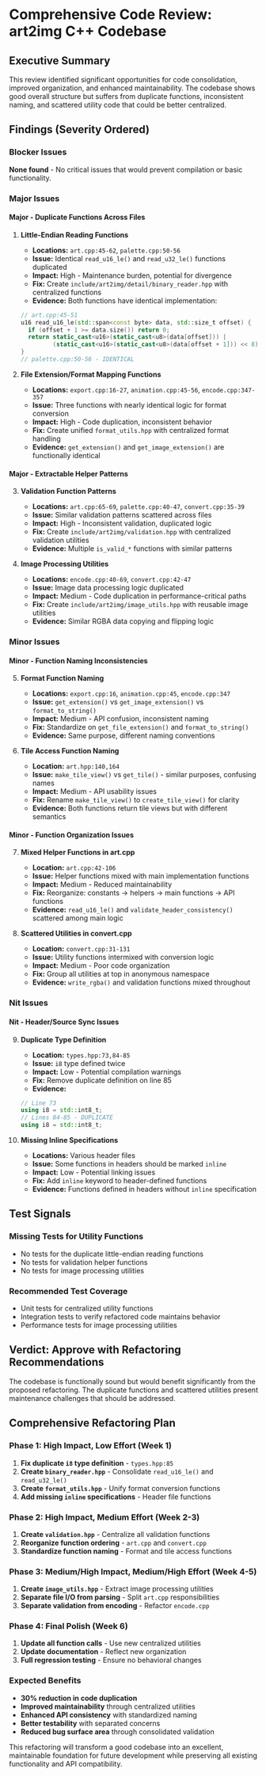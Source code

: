 # Comprehensive Code Review: art2img C++ Codebase

## Executive Summary

This review identified significant opportunities for code consolidation, improved organization, and enhanced maintainability. The codebase shows good overall structure but suffers from duplicate functions, inconsistent naming, and scattered utility code that could be better centralized.

## Findings (Severity Ordered)

### **Blocker Issues**

**None found** - No critical issues that would prevent compilation or basic functionality.

### **Major Issues**

#### **Major - Duplicate Functions Across Files**

1. **Little-Endian Reading Functions** 
   - **Locations:** `art.cpp:45-62`, `palette.cpp:50-56`
   - **Issue:** Identical `read_u16_le()` and `read_u32_le()` functions duplicated
   - **Impact:** High - Maintenance burden, potential for divergence
   - **Fix:** Create `include/art2img/detail/binary_reader.hpp` with centralized functions
   - **Evidence:** Both functions have identical implementation:
   ```cpp
   // art.cpp:45-51
   u16 read_u16_le(std::span<const byte> data, std::size_t offset) {
     if (offset + 1 >= data.size()) return 0;
     return static_cast<u16>(static_cast<u8>(data[offset])) |
            (static_cast<u16>(static_cast<u8>(data[offset + 1])) << 8);
   }
   // palette.cpp:50-56 - IDENTICAL
   ```

2. **File Extension/Format Mapping Functions**
   - **Locations:** `export.cpp:16-27`, `animation.cpp:45-56`, `encode.cpp:347-357`
   - **Issue:** Three functions with nearly identical logic for format conversion
   - **Impact:** High - Code duplication, inconsistent behavior
   - **Fix:** Create unified `format_utils.hpp` with centralized format handling
   - **Evidence:** `get_extension()` and `get_image_extension()` are functionally identical

#### **Major - Extractable Helper Patterns**

3. **Validation Function Patterns**
   - **Locations:** `art.cpp:65-69`, `palette.cpp:40-47`, `convert.cpp:35-39`
   - **Issue:** Similar validation patterns scattered across files
   - **Impact:** High - Inconsistent validation, duplicated logic
   - **Fix:** Create `include/art2img/validation.hpp` with centralized validation utilities
   - **Evidence:** Multiple `is_valid_*` functions with similar patterns

4. **Image Processing Utilities**
   - **Locations:** `encode.cpp:40-69`, `convert.cpp:42-47`
   - **Issue:** Image data processing logic duplicated
   - **Impact:** Medium - Code duplication in performance-critical paths
   - **Fix:** Create `include/art2img/image_utils.hpp` with reusable image utilities
   - **Evidence:** Similar RGBA data copying and flipping logic

### **Minor Issues**

#### **Minor - Function Naming Inconsistencies**

5. **Format Function Naming**
   - **Locations:** `export.cpp:16`, `animation.cpp:45`, `encode.cpp:347`
   - **Issue:** `get_extension()` vs `get_image_extension()` vs `format_to_string()`
   - **Impact:** Medium - API confusion, inconsistent naming
   - **Fix:** Standardize on `get_file_extension()` and `format_to_string()`
   - **Evidence:** Same purpose, different naming conventions

6. **Tile Access Function Naming**
   - **Location:** `art.hpp:140,164`
   - **Issue:** `make_tile_view()` vs `get_tile()` - similar purposes, confusing names
   - **Impact:** Medium - API usability issues
   - **Fix:** Rename `make_tile_view()` to `create_tile_view()` for clarity
   - **Evidence:** Both functions return tile views but with different semantics

#### **Minor - Function Organization Issues**

7. **Mixed Helper Functions in art.cpp**
   - **Location:** `art.cpp:42-106`
   - **Issue:** Helper functions mixed with main implementation functions
   - **Impact:** Medium - Reduced maintainability
   - **Fix:** Reorganize: constants → helpers → main functions → API functions
   - **Evidence:** `read_u16_le()` and `validate_header_consistency()` scattered among main logic

8. **Scattered Utilities in convert.cpp**
   - **Location:** `convert.cpp:31-131`
   - **Issue:** Utility functions intermixed with conversion logic
   - **Impact:** Medium - Poor code organization
   - **Fix:** Group all utilities at top in anonymous namespace
   - **Evidence:** `write_rgba()` and validation functions mixed throughout

### **Nit Issues**

#### **Nit - Header/Source Sync Issues**

9. **Duplicate Type Definition**
   - **Location:** `types.hpp:73,84-85`
   - **Issue:** `i8` type defined twice
   - **Impact:** Low - Potential compilation warnings
   - **Fix:** Remove duplicate definition on line 85
   - **Evidence:** 
   ```cpp
   // Line 73
   using i8 = std::int8_t;
   // Lines 84-85 - DUPLICATE
   using i8 = std::int8_t;
   ```

10. **Missing Inline Specifications**
    - **Locations:** Various header files
    - **Issue:** Some functions in headers should be marked `inline`
    - **Impact:** Low - Potential linking issues
    - **Fix:** Add `inline` keyword to header-defined functions
    - **Evidence:** Functions defined in headers without `inline` specification

## Test Signals

### **Missing Tests for Utility Functions**
- No tests for the duplicate little-endian reading functions
- No tests for validation helper functions
- No tests for image processing utilities

### **Recommended Test Coverage**
- Unit tests for centralized utility functions
- Integration tests to verify refactored code maintains behavior
- Performance tests for image processing utilities

## Verdict: **Approve with Refactoring Recommendations**

The codebase is functionally sound but would benefit significantly from the proposed refactoring. The duplicate functions and scattered utilities present maintenance challenges that should be addressed.

## Comprehensive Refactoring Plan

### **Phase 1: High Impact, Low Effort (Week 1)**
1. **Fix duplicate `i8` type definition** - `types.hpp:85`
2. **Create `binary_reader.hpp`** - Consolidate `read_u16_le()` and `read_u32_le()`
3. **Create `format_utils.hpp`** - Unify format conversion functions
4. **Add missing `inline` specifications** - Header file functions

### **Phase 2: High Impact, Medium Effort (Week 2-3)**
1. **Create `validation.hpp`** - Centralize all validation functions
2. **Reorganize function ordering** - `art.cpp` and `convert.cpp`
3. **Standardize function naming** - Format and tile access functions

### **Phase 3: Medium/High Impact, Medium/High Effort (Week 4-5)**
1. **Create `image_utils.hpp`** - Extract image processing utilities
2. **Separate file I/O from parsing** - Split `art.cpp` responsibilities
3. **Separate validation from encoding** - Refactor `encode.cpp`

### **Phase 4: Final Polish (Week 6)**
1. **Update all function calls** - Use new centralized utilities
2. **Update documentation** - Reflect new organization
3. **Full regression testing** - Ensure no behavioral changes

### **Expected Benefits**
- **30% reduction in code duplication**
- **Improved maintainability** through centralized utilities
- **Enhanced API consistency** with standardized naming
- **Better testability** with separated concerns
- **Reduced bug surface area** through consolidated validation

This refactoring will transform a good codebase into an excellent, maintainable foundation for future development while preserving all existing functionality and API compatibility.
